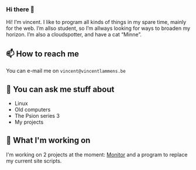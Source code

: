 ### Hi there 👋

Hi! I’m vincent. I like to program all kinds of things in my spare time, mainly for the web. I’m allso student, so I’m allways looking for ways to broaden my horizon. I’m also a cloudspotter, and have a cat “Minne”.

## 📫 How to reach me

You can e-mail me on `vincent@vincentlammens.be`

## 💬 You can ask me stuff about

- Linux
- Old computers
- The Psion series 3
- My projects

## 🔭 What I'm working on

I'm working on 2 projects at the moment: [Monitor](https://github.com/k1l0b1t/monitor/) and a program to replace my current site scripts.

<!--
**k1l0b1t/k1l0b1t** is a ✨ _special_ ✨ repository because its `README.md` (this file) appears on your GitHub profile.

Here are some ideas to get you started:

- 🔭 I’m currently working on ...
- 🌱 I’m currently learning ...
- 👯 I’m looking to collaborate on ...
- 🤔 I’m looking for help with ...
- 💬 Ask me about ...
- 📫 How to reach me: ...
- 😄 Pronouns: ...
- ⚡ Fun fact: ...
-->

